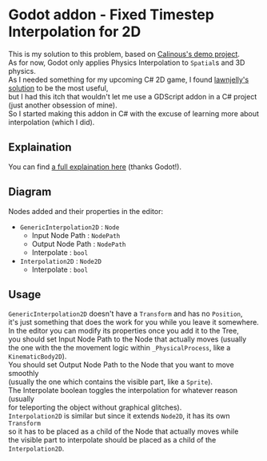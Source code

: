 # Godot addon - Fixed Timestep Interpolation for 2D
This is my solution to this problem, based on [Calinous's demo project](https://github.com/Calinou/godot-physics-interpolation-demo).  
As for now, Godot only applies Physics Interpolation to `Spatial`s and 3D physics.  
As I needed something for my upcoming C# 2D game, I found [lawnjelly's solution](https://github.com/lawnjelly/smoothing-addon) to be the most useful,  
but I had this itch that wouldn't let me use a GDScript addon in a C# project (just another obsession of mine).  
So I started making this addon in C# with the excuse of learning more about interpolation (which I did).  

## Explaination
You can find [a full explaination here](https://docs.godotengine.org/en/3.6/tutorials/physics/interpolation/physics_interpolation_introduction.html) (thanks Godot!). 

## Diagram
Nodes added and their properties in the editor:
- `GenericInterpolation2D` : `Node`  
  - Input Node Path : `NodePath`
  - Output Node Path : `NodePath`
  - Interpolate : `bool`
- `Interpolation2D` : `Node2D`  
  - Interpolate : `bool`

## Usage
`GenericInterpolation2D` doesn't have a `Transform` and has no `Position`,  
it's just something that does the work for you while you leave it somewhere.  
In the editor you can modify its properties once you add it to the Tree,  
you should set Input Node Path to the Node that actually moves (usually  
the one with the the movement logic within `_PhysicalProcess`, like a `KinematicBody2D`).  
You should set Output Node Path to the Node that you want to move smoothly  
(usually the one which contains the visible part, like a `Sprite`).  
The Interpolate boolean toggles the interpolation for whatever reason (usually  
for teleporting the object without graphical glitches).  
`Interpolation2D` is similar but since it extends `Node2D`, it has its own `Transform`  
so it has to be placed as a child of the Node that actually moves while  
the visible part to interpolate should be placed as a child of the `Interpolation2D`.
